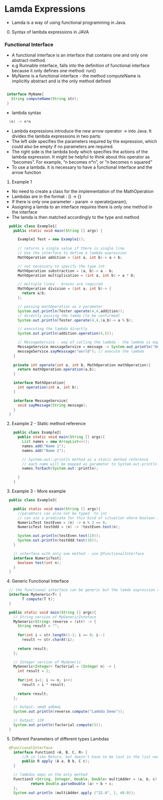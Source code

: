 # Lamda Expressions

- Lamda is a way of using functional programming in Java. 

0. Syntax of lambda expressions in JAVA

### Functional Interface

- A functional interface is an interface that contains one and only one abstract method.
- e.g Runnable interface, falls into the definition of functional interface because it only defines one method: run()
- MyName is a functional interface - the method computeName is implicitly abstract and is the only method defined

```java

 interface MyName{
   String computeName(String str);
 }

```
- lambda syntax

```java
  (n) -> n*n
```
 - Lambda expressions introduce the new arrow operator -> into Java. It divides the lambda expressions in two parts:
 - The left side specifies the parameters required by the expression, which could also be empty if no parameters are required.
 - The right side is the lambda body which specifies the actions of the lambda expression. It might be helpful to think about this operator as “becomes”. For example, “n becomes n*n”, or “n becomes n squared”
 - To use a lambda. it is necessary to have a functional interface and the arrow function


1. Example 1
 
  - No need to create a class for the implementation of the MathOperation
  - Lambdas are in the format : () -> {}  
  - If there is only one parameter - param -> operate(param);
  - Assigning a lamda to an interface requires there is only one method in the interface
  - The lamda is then matched accordingly to the type and method

```java
  public class Example1{
    public static void main(String [] args) {

      Example1 Test = new Example1();
      
      // returns a single value if there is single line
      // Use the interface to define a lambda expression
      MathOperation addition = (int a, int b)-> a + b;

      // not necessary to specify the type int
      MathOperation substraction = (a, b)-> a - b;
      MathOperation multiplication = (int a, int b)-> a * b;

      // multiple lines - braces are required
      MathOperation division = (int a, int b)-> {
        return a/b;
      };

      // passing mathOperation as a parameter
      System.out.println(Tester.operate(4,4,addition));
      // directly passing the lamda [to be confirmed]
      System.out.println(Tester.operate(4,4,(a,b)-> a % b);

      // executing the lambda directly
      System.out.println(addition.operation(4,5));

      // MessageService - way of calling the lambda - the lambda is mapped to the only method in the interface
      MessageService messageService = message -> System.out.println("Hello"+ message);
      messageService.sayMesssage("world"); // execute the lambda 
    }
    
    private int operate(int a, int b, MathOperation mathOperation){
      return mathOperation.operation(a,b);
    }

    interface MathOperation{
      int operation(int a, int b);
    }

    interface MessageService{
      void sayMessage(String message);
    }
  }

```

2. Example 2 - Static method reference

```java
    public class Example2{
      public static void main(String [] args){
        List names = new ArrayList<>();
        names.add("Name 1");
        names.add("Name 2");

        // System.out::println method as a static method reference
        // each name will be mapped as parameter to System.out.println and printLn takes as parameter a string
        names.forEach(System.out::println);

      }
    }

```


3. Example 3 - More example

```java
  public class Example3{

    public static void main(String [] args){
      //paramters can also not be typed  to int
      // can use a predicate for this kind of situation where boolean is returned
      NumericTest testEven = (n) -> n % 2 == 0;
      NumericTest testOdd = (n) -> !testEven.test(n);

      System.out.println(testEven.test(10));
      System.out.println(testOdd.test(10));
    }

    // interface with only one method - use @functionalInterface
    interface NumericTest{
      boolean test(int n);
    }
  }

```

4. Generic Functional Interface

```java
  // the functional interface can be generic but the lamda expression cannot 
  interface MyGeneric<T> {
    	T compute(T t);
  }

  public static void main(String [] args){
    // String version of MyGenericInteface
    MyGeneric<String> reverse = (str) -> {
      String result = "";
      
      for(int i = str.length()-1; i >= 0; i--)
        result += str.charAt(i);
      
      return result;
    };

    // Integer version of MyGeneric
    MyGeneric<Integer> factorial = (Integer n) -> {
      int result = 1;
      
      for(int i=1; i <= n; i++)
        result = i * result;
      
      return result;
    };

    // Output: omeD adbmaL
    System.out.println(reverse.compute("Lambda Demo")); 

    // Output: 120
    System.out.println(factorial.compute(5)); 
  }


```

5. Different Parameters of different types Lambdas

```java
  @FunctionalInterface
    interface Function3 <A, B, C, R> { 
        //R is like Return, but doesn't have to be last in the list nor named R.
        public R apply (A a, B b, C c);
    }

    // lambdas maps on the only method
    Function3 <String, Integer, Double, Double> multiAdder = (a, b, c) -> {
            return Double.parseDouble (a) + b + c;
    };
    System.out.println (multiAdder.apply ("22.4", 2, 40.0));

```




